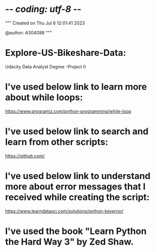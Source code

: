 # -*- coding: utf-8 -*-
"""
Created on Thu Jul  6 12:01:41 2023

@author: A304088
"""
# Explore-US-Bikeshare-Data:
Udacity Data Analyst Degree -Project II

# I've used below link to learn more about while loops:
https://www.programiz.com/python-programming/while-loop

# I've used below link to search and learn from other scripts:
https://github.com/

# I've used below link to understand more about error messages that I received while creating the script:
https://www.learndatasci.com/solutions/python-keyerror/

# I've used the book "Learn Python the Hard Way 3" by Zed Shaw.
